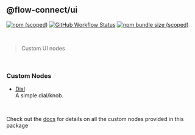 ## @flow-connect/ui

[<img alt="npm (scoped)" src="https://img.shields.io/npm/v/@flow-connect/ui?style=flat-square" />](https://www.npmjs.com/package/@flow-connect/ui)
[<img alt="GitHub Workflow Status" src="https://img.shields.io/github/actions/workflow/status/bhagatsaurabh/flow-connect-standard-nodes/ui.yml?style=flat-square" />](https://github.com/bhagatsaurabh/flow-connect-standard-nodes/actions/workflows/ui.yml)
[<img alt="npm bundle size (scoped)" src="https://img.shields.io/bundlephobia/min/@flow-connect/ui?style=flat-square">](https://bundlephobia.com/package/@flow-connect/ui)

<br/>

> Custom UI nodes

<br/>

### Custom Nodes

- [Dial](https://flow-connect.saurabhagat.me/reference/standard-nodes/ui/dial.html) <br/>
  A simple dial/knob.

<br/>

Check out the [docs](https://flow-connect.saurabhagat.me/reference/standard-nodes/ui.html) for details on all the custom nodes provided in this package
